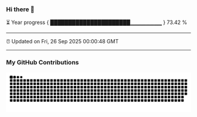 ### Hi there 👋

⏳ Year progress { ██████████████████████▁▁▁▁▁▁▁▁ } 73.42 %

---

⏰ Updated on Fri, 26 Sep 2025 00:00:48 GMT

---
### My GitHub Contributions

<picture>
  <source media="(prefers-color-scheme: dark)" srcset="https://raw.githubusercontent.com/AxyLm/axylm/output/github-contribution-grid-snake-dark.svg">
  <source media="(prefers-color-scheme: light)" srcset="https://raw.githubusercontent.com/AxyLm/axylm/output/github-contribution-grid-snake.svg">
  <img alt="github contribution grid snake animation" src="https://raw.githubusercontent.com/AxyLm/axylm/output/github-contribution-grid-snake.svg">
</picture>


